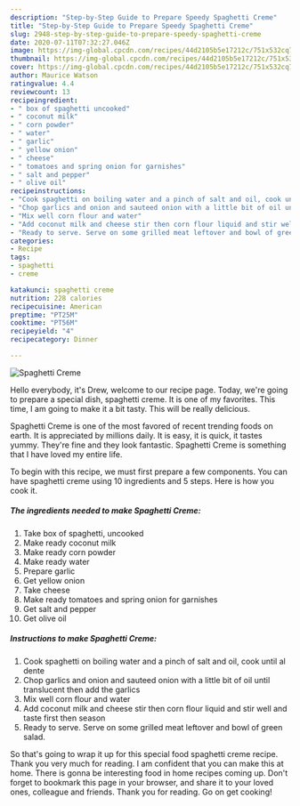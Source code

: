 ```yaml
---
description: "Step-by-Step Guide to Prepare Speedy Spaghetti Creme"
title: "Step-by-Step Guide to Prepare Speedy Spaghetti Creme"
slug: 2948-step-by-step-guide-to-prepare-speedy-spaghetti-creme
date: 2020-07-11T07:32:27.046Z
image: https://img-global.cpcdn.com/recipes/44d2105b5e17212c/751x532cq70/spaghetti-creme-recipe-main-photo.jpg
thumbnail: https://img-global.cpcdn.com/recipes/44d2105b5e17212c/751x532cq70/spaghetti-creme-recipe-main-photo.jpg
cover: https://img-global.cpcdn.com/recipes/44d2105b5e17212c/751x532cq70/spaghetti-creme-recipe-main-photo.jpg
author: Maurice Watson
ratingvalue: 4.4
reviewcount: 13
recipeingredient:
- " box of spaghetti uncooked"
- " coconut milk"
- " corn powder"
- " water"
- " garlic"
- " yellow onion"
- " cheese"
- " tomatoes and spring onion for garnishes"
- " salt and pepper"
- " olive oil"
recipeinstructions:
- "Cook spaghetti on boiling water and a pinch of salt and oil, cook until al dente"
- "Chop garlics and onion and sauteed onion with a little bit of oil until translucent then add the garlics"
- "Mix well corn flour and water"
- "Add coconut milk and cheese stir then corn flour liquid and stir well and taste first then season"
- "Ready to serve. Serve on some grilled meat leftover and bowl of green salad."
categories:
- Recipe
tags:
- spaghetti
- creme

katakunci: spaghetti creme 
nutrition: 228 calories
recipecuisine: American
preptime: "PT25M"
cooktime: "PT56M"
recipeyield: "4"
recipecategory: Dinner

---
```



![Spaghetti Creme](https://img-global.cpcdn.com/recipes/44d2105b5e17212c/751x532cq70/spaghetti-creme-recipe-main-photo.jpg)

Hello everybody, it's Drew, welcome to our recipe page. Today, we're going to prepare a special dish, spaghetti creme. It is one of my favorites. This time, I am going to make it a bit tasty. This will be really delicious.

Spaghetti Creme is one of the most favored of recent trending foods on earth. It is appreciated by millions daily. It is easy, it is quick, it tastes yummy. They're fine and they look fantastic. Spaghetti Creme is something that I have loved my entire life.




To begin with this recipe, we must first prepare a few components. You can have spaghetti creme using 10 ingredients and 5 steps. Here is how you cook it.

<!--inarticleads1-->

##### The ingredients needed to make Spaghetti Creme:

1. Take  box of spaghetti, uncooked
1. Make ready  coconut milk
1. Make ready  corn powder
1. Make ready  water
1. Prepare  garlic
1. Get  yellow onion
1. Take  cheese
1. Make ready  tomatoes and spring onion for garnishes
1. Get  salt and pepper
1. Get  olive oil




<!--inarticleads2-->

##### Instructions to make Spaghetti Creme:

1. Cook spaghetti on boiling water and a pinch of salt and oil, cook until al dente
1. Chop garlics and onion and sauteed onion with a little bit of oil until translucent then add the garlics
1. Mix well corn flour and water
1. Add coconut milk and cheese stir then corn flour liquid and stir well and taste first then season
1. Ready to serve. Serve on some grilled meat leftover and bowl of green salad.




So that's going to wrap it up for this special food spaghetti creme recipe. Thank you very much for reading. I am confident that you can make this at home. There is gonna be interesting food in home recipes coming up. Don't forget to bookmark this page in your browser, and share it to your loved ones, colleague and friends. Thank you for reading. Go on get cooking!

